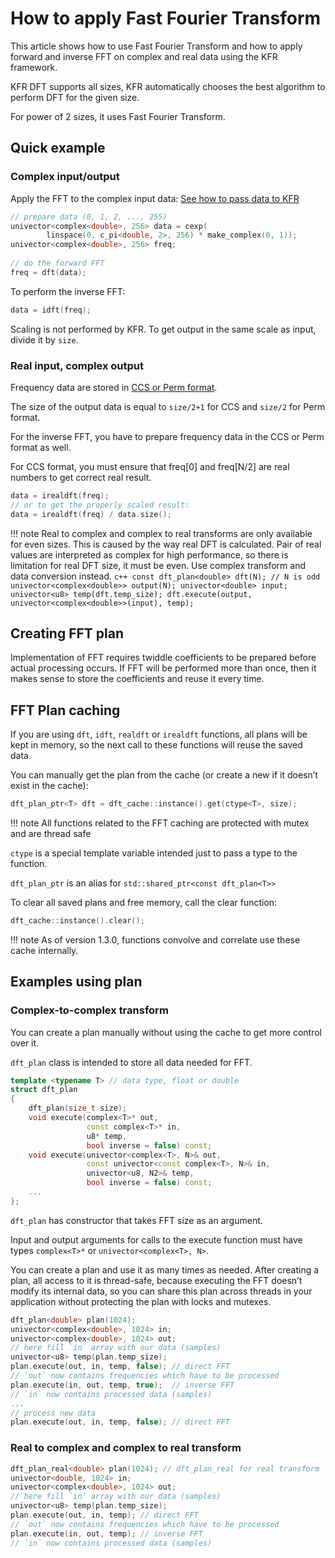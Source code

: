# How to apply Fast Fourier Transform

This article shows how to use Fast Fourier Transform and how to apply forward and inverse FFT on complex and real data using the KFR framework.

KFR DFT supports all sizes, KFR automatically chooses the best algorithm to perform DFT for the given size.

For power of 2 sizes, it uses Fast Fourier Transform.

## Quick example

### Complex input/output

Apply the FFT to the complex input data: [See how to pass data to KFR](types.md)

```c++
// prepare data (0, 1, 2, ..., 255)
univector<complex<double>, 256> data = cexp(
        linspace(0, c_pi<double, 2>, 256) * make_complex(0, 1));
univector<complex<double>, 256> freq;
 
// do the forward FFT
freq = dft(data);
```
To perform the inverse FFT:
```c++
data = idft(freq);
```

Scaling is not performed by KFR. To get output in the same scale as input, divide it by `size`.

### Real input, complex output

Frequency data are stored in [CCS or Perm format](dft_format.md).

The size of the output data is equal to `size/2+1` for CCS and `size/2` for Perm format.

For the inverse FFT, you have to prepare frequency data in the CCS or Perm format as well.

For CCS format, you must ensure that freq[0] and freq[N/2] are real numbers to get correct real result.

```c++
data = irealdft(freq);
// or to get the properly scaled result:
data = irealdft(freq) / data.size();
```

!!! note
    Real to complex and complex to real transforms are only available for even sizes.
    This is caused by the way real DFT is calculated. Pair of real values are interpreted as complex for high performance, so there is limitation for real DFT size, it must be even.
    Use complex transform and data conversion instead.
    ```c++
    const dft_plan<double> dft(N); // N is odd
    univector<complex<double>> output(N);
    univector<double> input;
    univector<u8> temp(dft.temp_size);
    dft.execute(output, univector<complex<double>>(input), temp);
    ```

## Creating FFT plan

Implementation of FFT requires twiddle coefficients to be prepared before actual processing occurs. If FFT will be performed more than once, then it makes sense to store the coefficients and reuse it every time.

## FFT Plan caching

If you are using `dft`, `idft`, `realdft` or `irealdft` functions, all plans will be kept in memory, so the next call to these functions will reuse the saved data.

You can manually get the plan from the cache (or create a new if it doesn’t exist in the cache):

```c++
dft_plan_ptr<T> dft = dft_cache::instance().get(ctype<T>, size);
```

!!! note
    All functions related to the FFT caching are protected with mutex and are thread safe

`ctype` is a special template variable intended just to pass a type to the function.

`dft_plan_ptr` is an alias for `std::shared_ptr<const dft_plan<T>>`

To clear all saved plans and free memory, call the clear function:

```c++
dft_cache::instance().clear();
```

!!! note
    As of version 1.3.0, functions convolve and correlate use these cache internally.

## Examples using plan

### Complex-to-complex transform

You can create a plan manually without using the cache to get more control over it.

`dft_plan` class is intended to store all data needed for FFT.

```c++
template <typename T> // data type, float or double
struct dft_plan
{
    dft_plan(size_t size);
    void execute(complex<T>* out, 
                 const complex<T>* in, 
                 u8* temp, 
                 bool inverse = false) const;
    void execute(univector<complex<T>, N>& out, 
                 const univector<const complex<T>, N>& in, 
                 univector<u8, N2>& temp, 
                 bool inverse = false) const;
    ...
};
```

`dft_plan` has constructor that takes FFT size as an argument.

Input and output arguments for calls to the execute function must have types `complex<T>*` or `univector<complex<T>, N>`.

You can create a plan and use it as many times as needed. After creating a plan, all access to it is thread-safe, because executing the FFT doesn’t modify its internal data,
so you can share this plan across threads in your application without protecting the plan with locks and mutexes.

```c++
dft_plan<double> plan(1024);
univector<complex<double>, 1024> in;
univector<complex<double>, 1024> out;
// here fill `in` array with our data (samples)
univector<u8> temp(plan.temp_size);
plan.execute(out, in, temp, false); // direct FFT
// `out` now contains frequencies which have to be processed
plan.execute(in, out, temp, true);  // inverse FFT
// `in` now contains processed data (samples)
...
// process new data
plan.execute(out, in, temp, false); // direct FFT
```

### Real to complex and complex to real transform

```c++
dft_plan_real<double> plan(1024); // dft_plan_real for real transform
univector<double, 1024> in;
univector<complex<double>, 1024> out;
// here fill `in` array with our data (samples)
univector<u8> temp(plan.temp_size);
plan.execute(out, in, temp); // direct FFT
// `out` now contains frequencies which have to be processed
plan.execute(in, out, temp); // inverse FFT
// `in` now contains processed data (samples)
```

